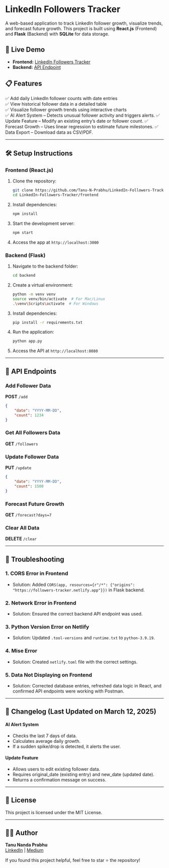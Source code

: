 # LinkedIn Followers Tracker

A web-based application to track LinkedIn follower growth, visualize trends, and forecast future growth. This project is built using **React.js** (Frontend) and **Flask** (Backend) with **SQLite** for data storage.

## 🚀 Live Demo
- **Frontend:** [LinkedIn Followers Tracker](https://followers-tracker.netlify.app)
- **Backend:** [API Endpoint](https://linkedin-followers-tracker-production.up.railway.app)

## 📋 Features
✅ Add daily LinkedIn follower counts with date entries  
✅ View historical follower data in a detailed table  
✅ Visualize follower growth trends using interactive charts  
✅ AI Alert System – Detects unusual follower activity and triggers alerts.
✅ Update Feature – Modify an existing entry’s date or follower count.
✅ Forecast Growth – Uses linear regression to estimate future milestones.
✅ Data Export – Download data as CSV/PDF.

---


## 🛠️ Setup Instructions

### Frontend (React.js)
1. Clone the repository:
   ```bash
   git clone https://github.com/Tanu-N-Prabhu/LinkedIn-Followers-Tracker.git
   cd LinkedIn-Followers-Tracker/frontend
   ```
2. Install dependencies:
   ```bash
   npm install
   ```
3. Start the development server:
   ```bash
   npm start
   ```
4. Access the app at `http://localhost:3000`

### Backend (Flask)
1. Navigate to the backend folder:
   ```bash
   cd backend
   ```
2. Create a virtual environment:
   ```bash
   python -m venv venv
   source venv/bin/activate  # For Mac/Linux
   .\venv\Scripts\activate  # For Windows
   ```
3. Install dependencies:
   ```bash
   pip install -r requirements.txt
   ```
4. Run the application:
   ```bash
   python app.py
   ```
5. Access the API at `http://localhost:8080`

---

## 🔌 API Endpoints

### Add Follower Data
**POST** `/add`
```json
{
    "date": "YYYY-MM-DD",
    "count": 1234
}
```

### Get All Followers Data
**GET** `/followers`

### Update Follower Data
**PUT** `/update`
```json
{
    "date": "YYYY-MM-DD",
    "count": 1500
}
```

### Forecast Future Growth
**GET** `/forecast?days=7`

### Clear All Data
**DELETE** `/clear`

---

## 🐞 Troubleshooting

### 1. **CORS Error in Frontend**
- Solution: Added `CORS(app, resources={r"/*": {"origins": "https://followers-tracker.netlify.app"}})` in Flask backend.

### 2. **Network Error in Frontend**
- Solution: Ensured the correct backend API endpoint was used.

### 3. **Python Version Error on Netlify**
- Solution: Updated `.tool-versions` and `runtime.txt` to `python-3.9.19`.

### 4. **Mise Error**
- Solution: Created `netlify.toml` file with the correct settings.

### 5. **Data Not Displaying on Frontend**
- Solution: Corrected database entries, refreshed data logic in React, and confirmed API endpoints were working with Postman.

---

## 📢 Changelog (Last Updated on March 12, 2025)

#### AI Alert System
* Checks the last 7 days of data.
* Calculates average daily growth.
* If a sudden spike/drop is detected, it alerts the user.
  

#### Update Feature
* Allows users to edit existing follower data.
* Requires original_date (existing entry) and new_date (updated date).
* Returns a confirmation message on success.

---

## 📄 License
This project is licensed under the MIT License.

---

## 👨‍💻 Author
**Tanu Nanda Prabhu**  
[LinkedIn](https://www.linkedin.com/in/tanu-nanda-prabhu/) | [Medium](https://medium.com/@tanu.nanda.prabhu)  

If you found this project helpful, feel free to star ⭐ the repository!

